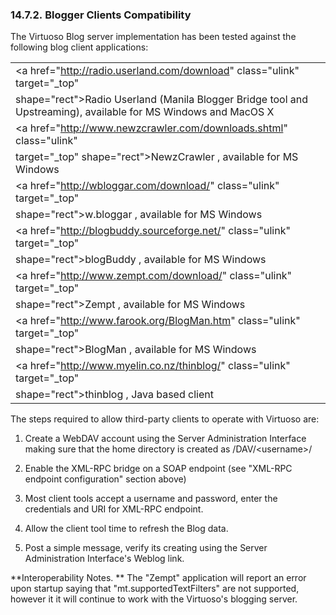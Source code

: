 <div>

<div>

<div>

<div>

### 14.7.2. Blogger Clients Compatibility

</div>

</div>

</div>

The Virtuoso Blog server implementation has been tested against the
following blog client applications:

|                                                                                                                    |
|--------------------------------------------------------------------------------------------------------------------|
| <a href="http://radio.userland.com/download" class="ulink" target="_top"                                           
 shape="rect">Radio Userland</a> (Manila Blogger Bridge tool and Upstreaming), available for MS Windows and MacOS X  |
| <a href="http://www.newzcrawler.com/downloads.shtml" class="ulink"                                                 
 target="_top" shape="rect">NewzCrawler</a> , available for MS Windows                                               |
| <a href="http://wbloggar.com/download/" class="ulink" target="_top"                                                
 shape="rect">w.bloggar</a> , available for MS Windows                                                               |
| <a href="http://blogbuddy.sourceforge.net/" class="ulink" target="_top"                                            
 shape="rect">blogBuddy</a> , available for MS Windows                                                               |
| <a href="http://www.zempt.com/download/" class="ulink" target="_top"                                               
 shape="rect">Zempt</a> , available for MS Windows                                                                   |
| <a href="http://www.farook.org/BlogMan.htm" class="ulink" target="_top"                                            
 shape="rect">BlogMan</a> , available for MS Windows                                                                 |
| <a href="http://www.myelin.co.nz/thinblog/" class="ulink" target="_top"                                            
 shape="rect">thinblog</a> , Java based client                                                                       |

The steps required to allow third-party clients to operate with Virtuoso
are:

<div>

1.  Create a WebDAV account using the Server Administration Interface
    making sure that the home directory is created as /DAV/\<username\>/

2.  Enable the XML-RPC bridge on a SOAP endpoint (see "XML-RPC endpoint
    configuration" section above)

3.  Most client tools accept a username and password, enter the
    credentials and URI for XML-RPC endpoint.

4.  Allow the client tool time to refresh the Blog data.

5.  Post a simple message, verify its creating using the Server
    Administration Interface's Weblog link.

</div>

**Interoperability Notes. ** The "Zempt" application will report an
error upon startup saying that "mt.supportedTextFilters" are not
supported, however it it will continue to work with the Virtuoso's
blogging server.

</div>
